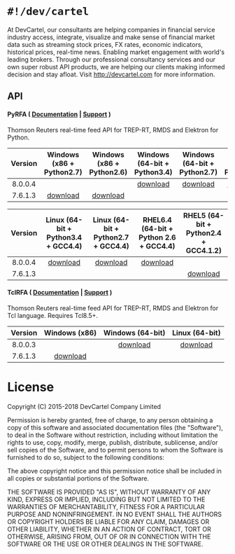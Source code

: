 `#!/dev/cartel`
===============
At DevCartel, our consultants are helping companies in financial service industry access, integrate, visualize and make sense of financial market data such as streaming stock prices, FX rates, economic indicators, historical prices, real-time news. Enabling market engagement with world's leading brokers. Through our professional consultancy services and our own super robust API products, we are helping our clients making informed decision and stay afloat. Visit http://devcartel.com for more information.

## API

#### PyRFA ( [Documentation](https://github.com/devcartel/api/blob/master/pyrfa/README.md#table-of-contents) |  [Support](https://github.com/devcartel/api/issues) )
Thomson Reuters real-time feed API for TREP-RT, RMDS and Elektron for Python.  

| Version | Windows (x86 + Python2.7) | Windows (x86 + Python2.6) | Windows (64-bit + Python3.4)| Windows (64-bit + Python2.7) | Windows (64-bit + Python2.6) |
|:-:|:-:|:-:|:-:|:-:|:-:|
| 8.0.0.4 | |  | [download](https://github.com/devcartel/api/releases/download/pyrfa8.0.0.4/pyrfa8.0.0.4-win32-x86_64-py34.zip) |  [download](https://github.com/devcartel/api/releases/download/pyrfa8.0.0.4/pyrfa8.0.0.4-win32-x86_64-py27.zip) | [download](https://github.com/devcartel/api/releases/download/pyrfa8.0.0.4/pyrfa8.0.0.4-win32-x86_64-py26.zip)  |
|  7.6.1.3 | [download](https://github.com/devcartel/api/releases/download/pyrfa7.6.1.3/pyrfa7.6.1.3-win32-x86-py27.zip)| [download](https://github.com/devcartel/api/releases/download/pyrfa7.6.1.3/pyrfa7.6.1.3-win32-x86-py26.zip) |   |  |  |

| Version | Linux (64-bit + Python3.4 + GCC4.4) | Linux (64-bit + Python2.7 + GCC4.4) | RHEL6.4 (64-bit + Python 2.6 + GCC4.4) | RHEL5 (64-bit + Python2.4 + GCC4.1.2)  |
|:-:|:-:|:-:|:-:|:-:|
| 8.0.0.4 | [download](https://github.com/devcartel/api/releases/download/pyrfa8.0.0.4/pyrfa8.0.0.4-linux-x86_64-py34.zip) | [download](https://github.com/devcartel/api/releases/download/pyrfa8.0.0.4/pyrfa8.0.0.4-linux-x86_64-py27.zip) | [download](https://github.com/devcartel/api/releases/download/pyrfa8.0.0.4/pyrfa8.0.0.4-rhel64-gcc447-x86_64-py26.zip) |   |
| 7.6.1.3 |   |   |   | [download](https://github.com/devcartel/api/releases/download/pyrfa7.6.1.3/pyrfa7.6.1.3-rhel5-gcc412-x86_64-py24.zip) |


#### TclRFA ( [Documentation](https://github.com/devcartel/api/blob/master/tclrfa/README.md#table-of-contents) |  [Support](https://github.com/devcartel/api/issues) )
Thomson Reuters real-time feed API for TREP-RT, RMDS and Elektron for Tcl language. Requires Tcl8.5+.

| Version | Windows (x86) | Windows (64-bit) | Linux (64-bit) |
|:-:|:-:|:-:|:-:|
| 8.0.0.3  |   | [download](https://github.com/devcartel/api/releases/download/tclrfa8.0.0.3/tclrfa8.0.0.3-win32-ix86_64.zip)  | [download](https://github.com/devcartel/api/releases/download/tclrfa8.0.0.3/tclrfa8.0.0.3-linux-x86_64.zip) |
| 7.6.1.3 | [download](https://github.com/devcartel/api/releases/download/tclrfa7.6.1.3/tclrfa7.6.1.3-win32-ix86.zip)  |   |   |

License
=======
Copyright (C) 2015-2018 DevCartel Company Limited

Permission is hereby granted, free of charge, to any person obtaining a copy of this software and associated documentation files (the "Software"), to deal in the Software without restriction, including without limitation the rights to use, copy, modify, merge, publish, distribute, sublicense, and/or sell copies of the Software, and to permit persons to whom the Software is furnished to do so, subject to the following conditions:

The above copyright notice and this permission notice shall be included in all copies or substantial portions of the Software.

THE SOFTWARE IS PROVIDED "AS IS", WITHOUT WARRANTY OF ANY KIND, EXPRESS OR IMPLIED, INCLUDING BUT NOT LIMITED TO THE WARRANTIES OF MERCHANTABILITY, FITNESS FOR A PARTICULAR PURPOSE AND NONINFRINGEMENT. IN NO EVENT SHALL THE AUTHORS OR COPYRIGHT HOLDERS BE LIABLE FOR ANY CLAIM, DAMAGES OR OTHER LIABILITY, WHETHER IN AN ACTION OF CONTRACT, TORT OR OTHERWISE, ARISING FROM, OUT OF OR IN CONNECTION WITH THE SOFTWARE OR THE USE OR OTHER DEALINGS IN THE SOFTWARE.
